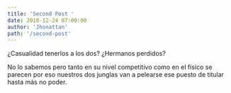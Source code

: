 ```yaml
---
title: 'Second Post '
date: 2018-12-24 07:00:00
author: 'Jhonattan'
path: '/second-post'
---
```


¿Casualidad tenerlos a los dos? ¿Hermanos perdidos?

No lo sabemos pero tanto en su nivel competitivo como en el físico se parecen por eso nuestros dos junglas van a pelearse ese puesto de titular hasta más no poder.
